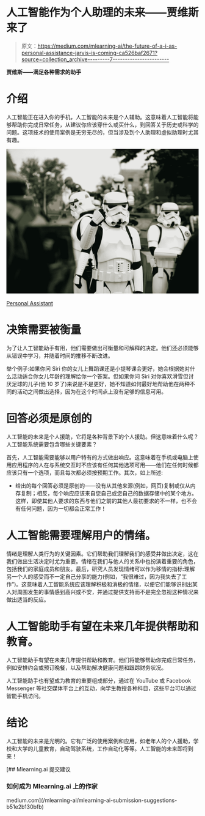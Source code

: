 # 人工智能作为个人助理的未来——贾维斯来了

> 原文：<https://medium.com/mlearning-ai/the-future-of-a-i-as-personal-assistance-jarvis-is-coming-ca526baf2671?source=collection_archive---------7----------------------->

**贾维斯——满足各种需求的助手**

# 介绍

人工智能正在进入你的手机，人工智能的未来是个人辅助。这意味着人工智能将能够帮助你完成日常任务，从建议你应该穿什么或买什么，到回答关于历史或科学的问题。这项技术的使用案例是无穷无尽的，但当涉及到个人助理和虚拟助理时尤其有趣。

![](img/32636c3cc78165095b732d09e023b8b9.png)

[Personal Assistant](https://www.pexels.com/photo/people-in-robot-costumes-on-street-9482198/)

# 决策需要被衡量

为了让人工智能助手有用，他们需要做出可衡量和可解释的决定。他们还必须能够从错误中学习，并随着时间的推移不断改进。

举个例子:如果你问 Siri 你的女儿上舞蹈课还是小提琴课会更好，她会根据她对什么活动适合你女儿年龄的理解给你一个答案。但如果你问 Siri 对你喜欢滑雪但讨厌足球的儿子(他 10 岁了)来说是不是更好，她不知道如何最好地帮助他在两种不同的活动之间做出选择，因为在这个时间点上没有足够的信息可用。

# 回答必须是原创的

人工智能的未来是个人援助，它将是各种背景下的个人援助。但这意味着什么呢？人工智能系统需要包含哪些关键要素？

首先，人工智能需要能够以用户特有的方式做出响应。这意味着在手机或电脑上使用应用程序的人在与系统交互时不应该有任何其他选项可用——他们在任何时候都应该只有一个选项，而且每次都必须按预期工作。其次，如上所述:

*   给出的每个回答必须是原创的——没有从其他来源(例如，网页)复制或仅从内存复制；相反，每个响应应该来自您自己或您自己的数据存储中的某个地方。这样，即使其他人要求的东西与他们之前的其他人最初要求的不一样，也不会有任何问题，因为一切都会正常工作！

# 人工智能需要理解用户的情绪。

情绪是理解人类行为的关键因素。它们帮助我们理解我们的感受并做出决定，这在我们做出生活决定时尤为重要。情绪在我们与他人的关系中也扮演着重要的角色，包括我们的家庭成员和朋友。最后，研究人员发现情绪可以作为移情的指标:理解另一个人的感受而不一定自己分享的能力(例如，“我很难过，因为我失去了工作”)。这意味着人工智能系统应该理解积极和消极的情绪，以便它们能够识别出某人对周围发生的事情感到高兴或不安，并通过提供支持而不是完全忽视这种情况来做出适当的反应。

# 人工智能助手有望在未来几年提供帮助和教育。

人工智能助手有望在未来几年提供帮助和教育。他们将能够帮助你完成日常任务，例如安排约会或预订晚餐，以及帮助解决健康问题和跟踪财务状况。

人工智能助手也有望成为教育的重要组成部分，通过在 YouTube 或 Facebook Messenger 等社交媒体平台上的互动，向学生教授各种科目，这些平台可以通过智能手机访问。

# 结论

人工智能的未来是光明的。它有广泛的使用案例和应用，如老年人的个人援助，学校和大学的儿童教育，自动驾驶系统，工作自动化等等。人工智能的未来即将到来！

[](/mlearning-ai/mlearning-ai-submission-suggestions-b51e2b130bfb) [## Mlearning.ai 提交建议

### 如何成为 Mlearning.ai 上的作家

medium.com](/mlearning-ai/mlearning-ai-submission-suggestions-b51e2b130bfb)
